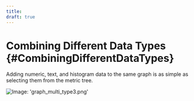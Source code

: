 ```yaml
---
title:
draft: true
---
```


# Combining Different Data Types {#CombiningDifferentDataTypes}

Adding numeric, text, and histogram data to the same graph is as simple as selecting them from the metric tree.

![Image: 'graph_multi_type3.png'](/images/circonus/graph_multi_type3.png)
